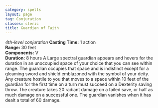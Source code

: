 ```yaml
---
category: spells
layout: page
tag: Conjuration
classes: cleric
title: Guardian of Faith
---
```


_4th-level conjuration_ **Casting Time:** 1 action    
**Range:** 30 feet    
**Components:** V    
**Duration:** 8 hours A Large spectral guardian appears and hovers for the duration in an unoccupied space of your choice that you can see within range. The guardian occupies that space and is indistinct except for a gleaming sword and shield emblazoned with the symbol of your deity.    
Any creature hostile to you that moves to a space within 10 feet of the guardian for the first time on a turn must succeed on a Dexterity saving throw. The creature takes 20 radiant damage on a failed save, or half as much damage on a successful one. The guardian vanishes when it has dealt a total of 60 damage.